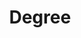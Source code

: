 ---
layout: degree
title: Degree
permalink: /degree/
items:
  - COM1001:
    title: "Introduction to Software Engineering"
    image: "/assets/images/CourseModules/COM1001.png"
    content: |
      Introduction to Software Engineering is a year-long model covering all aspects of Software Development,
      from initial design and user stories, to full implementation, testing and review.
      
      Some key skills learned include:
      - [Ruby](https://www.ruby-lang.org/en/) Programming
      - [Agile](https://agilemanifesto.org/) Software Development
      
      Logo CC: software engineering by Silviu Ojog from 
      [Noun Project](https://thenounproject.com/browse/icons/term/software-engineering/)
      
  - COM1002:
    title: "Foundations of Computer Science"
    image: "/assets/images/CourseModules/COM1002.png"
    content: |
      Foundations of Computer Science covers all of the integral maths and logic behind all areas of computer
      science and algorithms.
      
      Logo CC: Venn Diagram by iconeu from 
      [Noun Project](https://thenounproject.com/browse/icons/term/venn-diagram/)
      
  - COM1003:
    title: "Java Programming"
    image: "/assets/images/CourseModules/COM1003.png"
    content: |
      Java Programming teaches students all aspects of Java, including the Terminal, Object Oriented
      Programming, and a range of libraries.
      
      Some key tools:
      - [JEdit](http://www.jedit.org/)
      - [Sheffield Packages](https://staffwww.dcs.shef.ac.uk/people/S.North/campus_only/com1003/sheffield/documentation/index.html)
      - [LEJOS](https://lejos.sourceforge.io/) Lego Robots
      
      Logo CC: java by Vectplus from 
      [Noun Project](https://thenounproject.com/browse/icons/term/java/)
      
  - COM1005:
    title: "Machines and Intelligence"
    image: "/assets/images/CourseModules/COM1005.png"
    content: |
      Machines and Intelligence teaches students all aspects of AI, including current and historical
      approaches. Machines and Intelligence also uses [MIRO](https://www.miro-e.com/) robots, in
      order to aid learning.
      
      The current group project has students implement a [Model](https://static.javatpoint.com/tutorial/ai/images/model-based-reflex-agent.png) 
      based agent using MIROCODE
      
      Logo CC: Artificial Intelligence by Aufa John from 
      [Noun Project](https://thenounproject.com/browse/icons/term/artificial-intelligence/)
      
  - COM1006:
    title: "Devices and Networks"
    image: "/assets/images/CourseModules/COM1006.png"
    content: |
      This module runs throughout the academic year, starting in Autumn and ending in Spring. The module
      consists of two parts. In the first, important elements of computer architecture are covered
      including digital logic, computer arithmetic and instruction set architecture. The approach in the
      module is to show how the basic elements of a computer are constructed and combined to give
      sophisticated architectures that support accelerated performance via cache memory and pipelining.
      The second half of the module shows how computing devices can be connected into networks, and covers
      the principles of layered protocols, error detection/correction and reliable transmission over
      networks. [Source](https://www.sheffield.ac.uk/undergraduate/courses/2023/computer-science-bsc)
      
      Logo CC: AND Gate by M. Oki Orlando from 
      [Noun Project](https://thenounproject.com/browse/icons/term/and-gate/)
      
  - COM1008:
    title: "Web and Internet Technology"
    image: "/assets/images/CourseModules/COM1008.png"
    content: |
      This module covers all aspects of web development, from accessibility to mobile-first responsive web
      design.
      
      This module also goes on to cover JavaScript, legal issues and Information Security
      
      Logo CC: web by Ralf Schmitzer from 
      [Noun Project](https://thenounproject.com/browse/icons/term/web/)
---